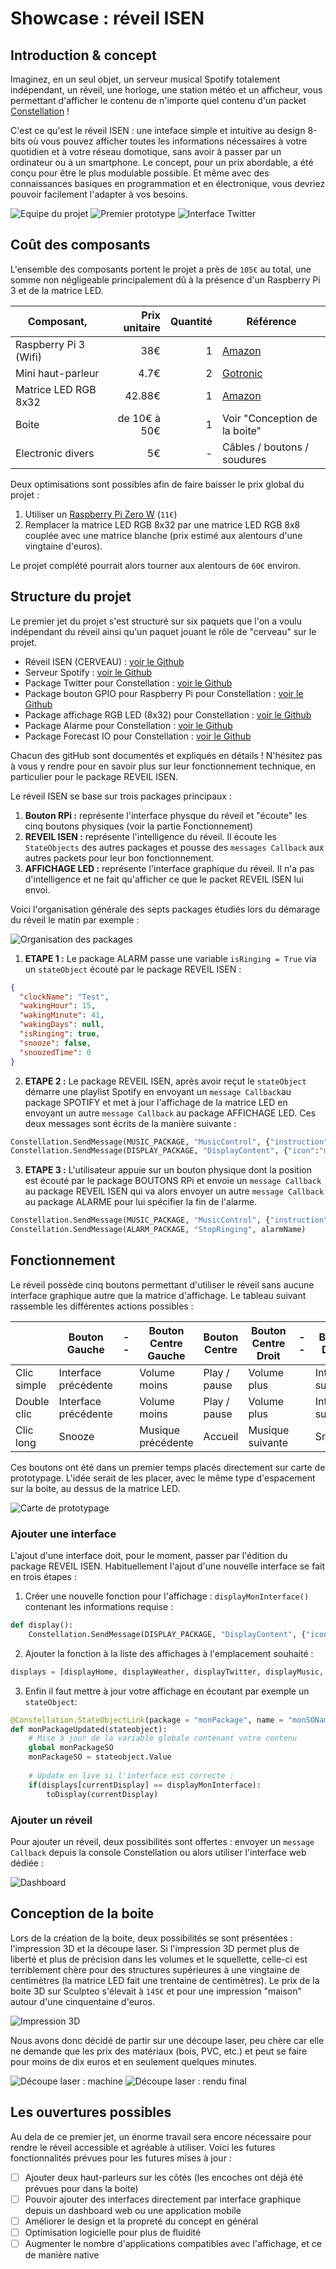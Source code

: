 # Showcase : réveil ISEN
## Introduction & concept
Imaginez, en un seul objet, un serveur musical Spotify totalement indépendant, un réveil, une horloge, une station météo et un afficheur, vous permettant d'afficher le contenu de n'importe quel contenu d'un packet [Constellation](https://developer.myconstellation.io/) !

C'est ce qu'est le réveil ISEN : une inteface simple et intuitive au design 8-bits où vous pouvez afficher toutes les informations nécessaires à votre quotidien et à votre réseau domotique, sans avoir à passer par un ordinateur ou à un smartphone. Le concept, pour un prix abordable, a été conçu pour être le plus modulable possible. Et même avec des connaissances basiques en programmation et en électronique, vous devriez pouvoir facilement l'adapter à vos besoins.

![Equipe du projet](https://shiningparadox.fr/wp-content/uploads/2018/05/IMG_4408.jpg)
![Premier prototype](https://shiningparadox.fr/wp-content/uploads/2018/05/IMG_4435.jpg)
![Interface Twitter](https://shiningparadox.fr/wp-content/uploads/2018/05/IMG_4419.jpg)

## Coût des composants 
L'ensemble des composants portent le projet a près de `105€` au total, une somme non négligeable principalement dû à la présence d'un Raspberry Pi 3 et de la matrice LED. 

| Composant,            | Prix unitaire | Quantité | Référence |
|-----------------------|--------------:|---------:|-----------|
| Raspberry Pi 3 (Wifi) | 38€           | 1        | [Amazon](https://www.amazon.fr/Raspberry-Pi-Carte-Mère-Model/dp/B01CD5VC92/ ) |
| Mini haut-parleur     | 4.7€          | 2        | [Gotronic](https://www.gotronic.fr/art-haut-parleur-hp8r3w-25596.htm) |
| Matrice LED RGB 8x32  | 42.88€        | 1        | [Amazon](https://www.amazon.fr/gp/product/B01DC0IPVU/) |
| Boite                 | de 10€ à 50€  | 1        | Voir "Conception de la boite" |
| Electronic divers     | 5€            | -        | Câbles / boutons / soudures |

Deux optimisations sont possibles afin de faire baisser le prix global du projet :
 1. Utiliser un [Raspberry Pi Zero W](https://www.kubii.fr/fr/pi-zero-w/1851-raspberry-pi-zero-w-3272496006997.html) (`11€`) 
 2. Remplacer la matrice LED RGB 8x32 par une matrice LED RGB 8x8 couplée avec une matrice blanche (prix estimé aux alentours d'une vingtaine d'euros).

Le projet complété pourrait alors tourner aux alentours de `60€` environ.

## Structure du projet 
Le premier jet du projet s'est structuré sur six paquets que l'on a voulu indépendant du réveil ainsi qu'un paquet jouant le rôle de "cerveau" sur le projet.

 - Réveil ISEN (CERVEAU) : [voir le Github](https://github.com/CeriseGoutPelican/Constellation-Reveil-ISEN)
 - Serveur Spotify : [voir le Github](https://github.com/nicolasroi/Constellation-Spotify)
 - Package Twitter pour Constellation : [voir le Github](https://github.com/CeriseGoutPelican/Package-Twitter-pour-Constellation)
 - Package bouton GPIO pour Raspberry Pi pour Constellation : [voir le Github](https://github.com/CeriseGoutPelican/Package-boutons-GPIO-pour-Constellation)
 - Package affichage RGB LED (8x32) pour Constellation : [voir le Github](https://github.com/CeriseGoutPelican/Package-Affichage-LED-pour-Constellation)
 - Package Alarme pour Constellation : [voir le Github](https://github.com/MrOwlTA2/AlarmClock-Constellation)
 - Package Forecast IO pour Constellation : [voir le Github](https://github.com/myconstellation/constellation-packages/tree/master/ForecastIO)

Chacun des gitHub sont documentés et expliqués en détails ! N'hésitez pas à vous y rendre pour en savoir plus sur leur fonctionnement technique, en particulier pour le package REVEIL ISEN.

Le réveil ISEN se base sur trois packages principaux : 
 1. **Bouton RPi :** représente l'interface physque du réveil et "écoute" les cinq boutons physiques (voir la partie Fonctionnement)
 2. **REVEIL ISEN :** représente l'intelligence du réveil. Il écoute les `StateObjects` des autres packages et pousse des `messages Callback` aux autres packets pour leur bon fonctionnement.
 3. **AFFICHAGE LED :** représente l'interface graphique du réveil. Il n'a pas d'intelligence et ne fait qu'afficher ce que le packet REVEIL ISEN lui envoi.

Voici l'organisation générale des septs packages étudiés lors du démarage du réveil le matin par exemple :

![Organisation des packages](http://www.shiningparadox.fr/wp-content/uploads/2017/06/Organisation.png)

1. **ETAPE 1 :** Le package ALARM passe une variable `isRinging = True` via un `stateObject` écouté par le package REVEIL ISEN :
```json
{
  "clockName": "Test",
  "wakingHour": 15,
  "wakingMinute": 41,
  "wakingDays": null,
  "isRinging": true,
  "snooze": false,
  "snoozedTime": 0
}
```
2. **ETAPE 2 :** Le package REVEIL ISEN, après avoir reçut le `stateObject` démarre une playlist Spotify en envoyant un `message Callback`au package SPOTIFY et met à jour l'affichage de la matrice LED en envoyant un autre `message Callback` au package AFFICHAGE LED. Ces deux messages sont écrits de la manière suivante :
```python
Constellation.SendMessage(MUSIC_PACKAGE, "MusicControl", {"instruction":"PLAY_PLAYLIST", "uri":MORNING_URI})
Constellation.SendMessage(DISPLAY_PACKAGE, "DisplayContent", {"icon":"musique", "text":alarmName,"time":None,"matrix":None})
```
3. **ETAPE 3 :** L'utilisateur appuie sur un bouton physique dont la position est écouté par le package BOUTONS RPi et envoie un `message Callback` au package REVEIL ISEN qui va alors envoyer un autre `message Callback` au package ALARME pour lui spécifier la fin de l'alarme. 
```python
Constellation.SendMessage(MUSIC_PACKAGE, "MusicControl", {"instruction":"PLAY_PAUSE"})
Constellation.SendMessage(ALARM_PACKAGE, "StopRinging", alarmName)
```

## Fonctionnement

Le réveil possède cinq boutons permettant d'utiliser le réveil sans aucune interface graphique autre que la matrice d'affichage. Le tableau suivant rassemble les différentes actions possibles :

|             | Bouton Gauche        |--|  Bouton Centre Gauche  | Bouton Centre | Bouton Centre Droit |--| Bouton Droite      |
|-------------|----------------------|--|------------------------|---------------|---------------------|--|--------------------| 
| Clic simple | Interface précédente |  | Volume moins           | Play / pause  | Volume plus         |  | Interface suivante |
| Double clic | Interface précédente |  | Volume moins           | Play / pause  | Volume plus         |  | Interface suivante |
| Clic long   | Snooze               |  | Musique précédente     | Accueil       | Musique suivante    |  | Snooze             |

Ces boutons ont été dans un premier temps placés directement sur carte de prototypage. L'idée serait de les placer, avec le même type d'espacement sur la boite, au dessus de la matrice LED.

![Carte de prototypage](https://shiningparadox.fr/wp-content/uploads/2018/05/IMG_4422.jpg)

### Ajouter une interface
L'ajout d'une interface doit, pour le moment, passer par l'édition du package REVEIL ISEN. Habituellement l'ajout d'une nouvelle interface se fait en trois étapes :
1. Créer une nouvelle fonction pour l'affichage : `displayMonInterface()` contenant les informations requise :
```python
def display():
    Constellation.SendMessage(DISPLAY_PACKAGE, "DisplayContent", {"icon":"monIcone", "text":"monTexte","time":None,"matrix":None}) 
```
2. Ajouter la fonction à la liste des affichages à l'emplacement souhaité :
```python
displays = [displayHome, displayWeather, displayTwitter, displayMusic, displayMonInterface]
```
3. Enfin il faut mettre à jour votre affichage en écoutant par exemple un `stateObject`:
```python
@Constellation.StateObjectLink(package = "monPackage", name = "monSOName")
def monPackageUpdated(stateobject):
    # Mise à jour de la variable globale contenant votre contenu
    global monPackageSO
    monPackageSO = stateobject.Value
    
    # Update en live si l'interface est correcte :
    if(displays[currentDisplay] == displayMonInterface):
        toDisplay(currentDisplay)
```

### Ajouter un réveil
Pour ajouter un réveil, deux possibilités sont offertes : envoyer un `message Callback` depuis la console Constellation ou alors utiliser l'interface web dédiée :

![Dashboard](https://shiningparadox.fr/wp-content/uploads/2018/05/19829900_1937134243212378_232075106_o.png)

## Conception de la boite
Lors de la création de la boite, deux possibilités se sont présentées : l'impression 3D et la  découpe laser. Si l'impression 3D permet plus de liberté et plus de précision dans les volumes et le squellette, celle-ci est terriblement chère pour des structures supérieures à une vingtaine de centimètres (la matrice LED fait une trentaine de centimètres). Le prix de la boite 3D sur Sculpteo s'élevait à `145€` et pour une impression "maison" autour d'une cinquentaine d'euros.

![Impression 3D](https://shiningparadox.fr/wp-content/uploads/2018/05/19358772_1926397094286093_1796623920_o.jpg)

Nous avons donc décidé de partir sur une découpe laser, peu chère car elle ne demande que les prix des matériaux (bois, PVC, etc.) et peut se faire pour moins de dix euros et en seulement quelques minutes.

![Découpe laser : machine](https://shiningparadox.fr/wp-content/uploads/2018/05/IMG_20170629_114935.jpg)
![Découpe laser : rendu final](https://shiningparadox.fr/wp-content/uploads/2018/05/IMG_4428.jpg)

## Les ouvertures possibles
Au dela de ce premier jet, un énorme travail sera encore nécessaire pour rendre le réveil accessible et agréable à utiliser. Voici les futures fonctionnalités prévues pour les futures mises à jour :
- [ ] Ajouter deux haut-parleurs sur les côtés (les encoches ont déjà été prévues pour dans la boite)
- [ ] Pouvoir ajouter des interfaces directement par interface graphique depuis un dashboard web ou une application mobile
- [ ] Améliorer le design et la propreté du concept en général
- [ ] Optimisation logicielle pour plus de fluidité
- [ ] Augmenter le nombre d'applications compatibles avec l'affichage, et ce de manière native
